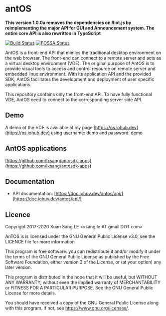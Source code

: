 # antOS

**This version 1.0.0a removes the dependencies on Riot.js by reimplementing the major API for GUI and Announcement system. The entire core API is also rewritten in TypeScript**

[![Build Status](https://travis-ci.org/lxsang/antos.svg?branch=master)](https://travis-ci.org/lxsang/antos)
[![FOSSA Status](https://app.fossa.io/api/projects/git%2Bgithub.com%2Flxsang%2Fantos.svg?type=shield)](https://app.fossa.io/projects/git%2Bgithub.com%2Flxsang%2Fantos?ref=badge_shield)

AntOS is a front-end API that mimics the traditional desktop environment on the web browser. The front-end can connect to a remote server and acts as a virtual desktop environment (VDE). The original purpose of AntOS is to provide visual tools to access and control resource on remote server
and embedded linux environment. With its application API and the provided SDK, AntOS facilitates the
development and deployment of user specific applications.

This repository contains only the front-end API. To have fully functional VDE, AntOS need to connect
to the corresponding server side API.


## Demo
A demo of the VDE is available at my page  [https://os.iohub.dev](https://os.iohub.dev) using username: demo and password: demo


## AntOS applications
[https://github.com/lxsang/antosdk-apps](https://github.com/lxsang/antosdk-apps)

## Documentation

- API documentation: [https://doc.iohuv.dev/antos/api/](https://doc.iohuv.dev/antos/api/)

## Licence

Copyright 2017-2020 Xuan Sang LE <xsang.le AT gmail DOT com>

AnTOS is is licensed under the GNU General Public License v3.0, see the LICENCE file for more information

 This program is free software: you can redistribute it and/or modify
    it under the terms of the GNU General Public License as published by
    the Free Software Foundation, either version 3 of the License, or
    (at your option) any later version.

   This program is distributed in the hope that it will be useful,
    but WITHOUT ANY WARRANTY; without even the implied warranty of
    MERCHANTABILITY or FITNESS FOR A PARTICULAR PURPOSE.  See the
    GNU General Public License for more details.

   You should have received a copy of the GNU General Public License
    along with this program.  If not, see <https://www.gnu.org/licenses/>.

